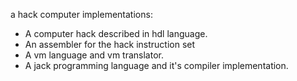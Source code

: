 a hack computer implementations:

* A computer hack described in hdl language.
* An assembler for the hack instruction set
* A vm language and vm translator.
* A jack programming language and it's compiler implementation.